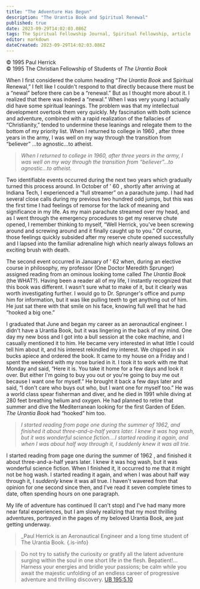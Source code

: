 ```yaml
---
title: "The Adventure Has Begun"
description: "The Urantia Book and Spiritual Renewal"
published: true
date: 2023-09-29T14:02:03.086Z
tags: The Spiritual Fellowship Journal, Spiritual Fellowship, article
editor: markdown
dateCreated: 2023-09-29T14:02:03.086Z
---
```



<p class="v-card v-sheet theme--light gray lighten-3 px-2">© 1995 Paul Herrick<br>© 1995 The Christian Fellowship of Students of <i>The Urantia Book</i></p>

When I first considered the column heading “_The Urantia Book_ and Spiritual Renewal,” I felt like I couldn't respond to that directly because there must be a “newal” before there can be a “renewal.” But as I thought more about it. I realized that there was indeed a “newal.” When I was very young I actually did have some spiritual leanings. The problem was that my intellectual development overtook them very quickly. My fascination with both science and adventure, combined with a rapid realization of the fallacies of “Christianity,” tended to undermine these leanings and relegate them to the bottom of my priority list. When I returned to college in 1960 , after three years in the army, I was well on my way through the transition from “believer” ...to agnostic...to atheist.

> _When I returned to college in 1960, after three years in the army, I was well on my way through the transition from “believer”...to agnostic...to atheist._

Two identifiable events occurred during the next two years which gradually turned this process around. In October of ' 60 , shortly after arriving at Indiana Tech, I experienced a “full streamer” on a parachute jump. I had had several close calls during my previous two hundred odd jumps, but this was the first time I had feelings of remorse for the lack of meaning and significance in my life. As my main parachute streamed over my head, and as I went through the emergency procedures to get my reserve chute opened, I remember thinking to myself, “Well Herrick, you've been screwing around and screwing around and it finally caught up to you.” Of course, those feelings quickly subsided after my reserve chute opened successfully and I lapsed into the familiar adrenaline high which nearly always follows an exciting brush with death.

The second event occurred in January of ' 62 when, during an elective course in philosophy, my professor (One Doctor Meredith Sprunger) assigned reading from an ominous looking tome called _The Urantia Book_ (the WHAT?). Having been a reader all of my life, I instantly recognized that this book was different. I wasn't sure what to make of it, but it clearly was worth investigating further. I would go to Dr. Sprunger's office and pump him for information, but it was like pulling teeth to get anything out of him. He just sat there with that smile on his face, knowing full well that he had “hooked a big one.”

I graduated that June and began my career as an aeronautical engineer. I didn't have a Urantia Book, but it was lingering in the back of my mind. One day my new boss and I got into a bull session at the coke machine, and I casually mentioned it to him. He became very interested in what little I could tell him about it, and his interest rekindled my interest. We chipped in six bucks apiece and ordered the book. It came to my house on a Friday and I spent the weekend with my nose buried in it. I took it to work with me that Monday and said, “Here it is. You take it home for a few days and look it over. But either I'm going to buy you out or you're going to buy me out because I want one for myself.” He brought it back a few days later and said, “I don't care who buys out who, but I want one for myself too.” He was a world class spear fisherman and diver, and he died in 1991 while diving at 280 feet breathing helium and oxygen. He had planned to retire that summer and dive the Mediterranean looking for the first Garden of Eden. _The Urantia Book_ had “hooked” him too.

> _I started reading from page one during the summer of 1962, and finished it about three-and-a-half years later. I knew it was hog wash, but it was wonderful science fiction....I started reading it again, and when I was about half way through it, I suddenly knew it was all trie._

I started reading from page one during the summer of 1962 , and finished it about three-and-a-half years later. I knew it was hog wash, but it was wonderful science fiction. When I finished it, it occurred to me that it might not be hog wash. I started reading it again, and when I was about half way through it, I _suddenly_ knew it was all true. I haven't wavered from that opinion for one second since then, and I've read it seven complete times to date, often spending hours on one paragraph.

My life of adventure has continued (I can't stop) and I've had many more near fatal experiences, but I am slowly realizing that my most thrilling adventures, portrayed in the pages of my beloved Urantia Book, are just getting underway.

> _Paul Herrick is an Aeronautical Engineer and a long time student of The Urantia Book.
{.is-info}

> Do not try to satisfy the curiosity or gratify all the latent adventure surging within the soul in one short life in the flesh. Bepatient!... Harness your energies and bridle your passions; be calm while you await the majestic unfolding of an endless career of progressive adventure and thrilling discovery. [UB 195:5.10](/en/The_Urantia_Book/195#p5_10)
